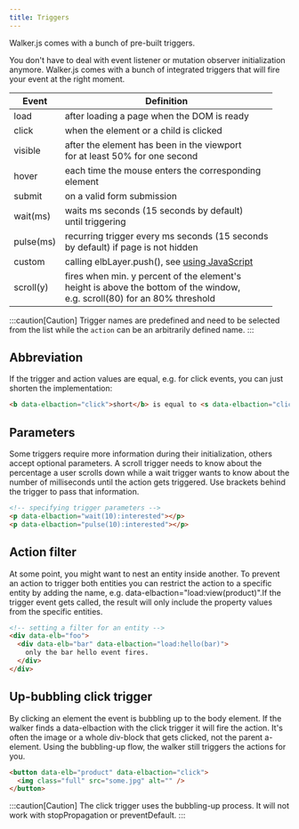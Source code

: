 ```yaml
---
title: Triggers
---
```


Walker.js comes with a bunch of pre-built triggers.

You don't have to deal with event listener or mutation observer initialization anymore. Walker.js comes with a bunch of integrated triggers that will fire your event at the right moment.

| **Event**                                    | **Definition**                                                                                                                    |
|----------------------------------------------|-----------------------------------------------------------------------------------------------------------------------------------|
| load                                         | after loading a page when the DOM is ready                                                                                        |
| click                                        | when the element or a child is clicked                                                                                            |
| visible                                      | after the element has been in the viewport <br>for at least 50% for one second                                                    |
| hover                                        | each time the mouse enters the corresponding <br>element                                                                          |
| submit                                       | on a valid form submission                                                                                                        |
| wait(ms)                                     | waits ms seconds (15 seconds by default) <br>until triggering                                                                     |
| pulse(ms)                                    | recurring trigger every ms seconds (15 seconds <br>by default) if page is not hidden                                              |
| custom                                       | calling elbLayer.push(), see [using JavaScript](https://docs.elbwalker.com/tagging/using-javascript)                              |
| scroll(y)                                    | fires when min. y percent of the element's <br>height is above the bottom of the window,<br> e.g. scroll(80) for an 80% threshold |

:::caution[Caution]
Trigger names are predefined and need to be selected from the list while the `action` can be an arbitrarily defined name.
:::

## Abbreviation

If the trigger and action values are equal, e.g. for click events, you can just shorten the implementation:

```html
<b data-elbaction="click">short</b> is equal to <s data-elbaction="click:click">long</s>
```

## Parameters

Some triggers require more information during their initialization, others accept optional parameters. A scroll trigger needs to know about the percentage a user scrolls down while a wait trigger wants to know about the number of milliseconds until the action gets triggered. Use brackets behind the trigger to pass that information.

```html
<!-- specifying trigger parameters -->
<p data-elbaction="wait(10):interested"></p>
<p data-elbaction="pulse(10):interested"></p>
```

## Action filter

At some point, you might want to nest an entity inside another. To prevent an action to trigger both entities you can restrict the action to a specific entity by adding the name, e.g. data-elbaction="load:view(product)".If the trigger event gets called, the result will only include the property values from the specific entities.

```html
<!-- setting a filter for an entity -->
<div data-elb="foo">
  <div data-elb="bar" data-elbaction="load:hello(bar)">
    only the bar hello event fires.
  </div>
</div>
```

## Up-bubbling click trigger

By clicking an element the event is bubbling up to the body element. If the walker finds a data-elbaction with the click trigger it will fire the action. It's often the image or a whole div-block that gets clicked, not the parent a-element. Using the bubbling-up flow, the walker still triggers the actions for you.

```html
<button data-elb="product" data-elbaction="click">
  <img class="full" src="some.jpg" alt="" />
</button>
```

:::caution[Caution]
The click trigger uses the bubbling-up process. It will not work with stopPropagation or preventDefault.
:::